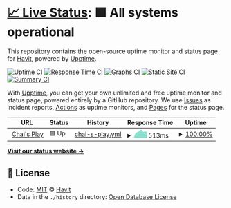 # [📈 Live Status](https://havitplay.github.io/upptime): <!--live status--> **🟩 All systems operational**

This repository contains the open-source uptime monitor and status page for [Havit](https://havitplay.github.io/upptime), powered by [Upptime](https://github.com/upptime/upptime).

[![Uptime CI](https://github.com/koj-co/upptime/workflows/Uptime%20CI/badge.svg)](https://github.com/koj-co/upptime/actions?query=workflow%3A%22Uptime+CI%22)
[![Response Time CI](https://github.com/koj-co/upptime/workflows/Response%20Time%20CI/badge.svg)](https://github.com/koj-co/upptime/actions?query=workflow%3A%22Response+Time+CI%22)
[![Graphs CI](https://github.com/koj-co/upptime/workflows/Graphs%20CI/badge.svg)](https://github.com/koj-co/upptime/actions?query=workflow%3A%22Graphs+CI%22)
[![Static Site CI](https://github.com/koj-co/upptime/workflows/Static%20Site%20CI/badge.svg)](https://github.com/koj-co/upptime/actions?query=workflow%3A%22Static+Site+CI%22)
[![Summary CI](https://github.com/koj-co/upptime/workflows/Summary%20CI/badge.svg)](https://github.com/koj-co/upptime/actions?query=workflow%3A%22Summary+CI%22)

With [Upptime](https://upptime.js.org), you can get your own unlimited and free uptime monitor and status page, powered entirely by a GitHub repository. We use [Issues](https://github.com/havitplay/upptime/issues) as incident reports, [Actions](https://github.com/havitplay/upptime/actions) as uptime monitors, and [Pages](https://havitplay.github.io/upptime) for the status page.

<!--start: status pages-->
<!-- This summary is generated by Upptime (https://github.com/upptime/upptime) -->
<!-- Do not edit this manually, your changes will be overwritten -->
<!-- prettier-ignore -->
| URL | Status | History | Response Time | Uptime |
| --- | ------ | ------- | ------------- | ------ |
| <img alt="" src="https://icons.duckduckgo.com/ip3/api.chaisplay.com.ico" height="13"> [Chai's Play](http://api.chaisplay.com/health) | 🟩 Up | [chai-s-play.yml](https://github.com/havitplay/upptime/commits/HEAD/history/chai-s-play.yml) | <details><summary><img alt="Response time graph" src="./graphs/chai-s-play/response-time-week.png" height="20"> 513ms</summary><br><a href="https://havitplay.github.io/upptime/history/chai-s-play"><img alt="Response time 555" src="https://img.shields.io/endpoint?url=https%3A%2F%2Fraw.githubusercontent.com%2Fhavitplay%2Fupptime%2FHEAD%2Fapi%2Fchai-s-play%2Fresponse-time.json"></a><br><a href="https://havitplay.github.io/upptime/history/chai-s-play"><img alt="24-hour response time 514" src="https://img.shields.io/endpoint?url=https%3A%2F%2Fraw.githubusercontent.com%2Fhavitplay%2Fupptime%2FHEAD%2Fapi%2Fchai-s-play%2Fresponse-time-day.json"></a><br><a href="https://havitplay.github.io/upptime/history/chai-s-play"><img alt="7-day response time 513" src="https://img.shields.io/endpoint?url=https%3A%2F%2Fraw.githubusercontent.com%2Fhavitplay%2Fupptime%2FHEAD%2Fapi%2Fchai-s-play%2Fresponse-time-week.json"></a><br><a href="https://havitplay.github.io/upptime/history/chai-s-play"><img alt="30-day response time 542" src="https://img.shields.io/endpoint?url=https%3A%2F%2Fraw.githubusercontent.com%2Fhavitplay%2Fupptime%2FHEAD%2Fapi%2Fchai-s-play%2Fresponse-time-month.json"></a><br><a href="https://havitplay.github.io/upptime/history/chai-s-play"><img alt="1-year response time 536" src="https://img.shields.io/endpoint?url=https%3A%2F%2Fraw.githubusercontent.com%2Fhavitplay%2Fupptime%2FHEAD%2Fapi%2Fchai-s-play%2Fresponse-time-year.json"></a></details> | <details><summary><a href="https://havitplay.github.io/upptime/history/chai-s-play">100.00%</a></summary><a href="https://havitplay.github.io/upptime/history/chai-s-play"><img alt="All-time uptime 100.00%" src="https://img.shields.io/endpoint?url=https%3A%2F%2Fraw.githubusercontent.com%2Fhavitplay%2Fupptime%2FHEAD%2Fapi%2Fchai-s-play%2Fuptime.json"></a><br><a href="https://havitplay.github.io/upptime/history/chai-s-play"><img alt="24-hour uptime 100.00%" src="https://img.shields.io/endpoint?url=https%3A%2F%2Fraw.githubusercontent.com%2Fhavitplay%2Fupptime%2FHEAD%2Fapi%2Fchai-s-play%2Fuptime-day.json"></a><br><a href="https://havitplay.github.io/upptime/history/chai-s-play"><img alt="7-day uptime 100.00%" src="https://img.shields.io/endpoint?url=https%3A%2F%2Fraw.githubusercontent.com%2Fhavitplay%2Fupptime%2FHEAD%2Fapi%2Fchai-s-play%2Fuptime-week.json"></a><br><a href="https://havitplay.github.io/upptime/history/chai-s-play"><img alt="30-day uptime 100.00%" src="https://img.shields.io/endpoint?url=https%3A%2F%2Fraw.githubusercontent.com%2Fhavitplay%2Fupptime%2FHEAD%2Fapi%2Fchai-s-play%2Fuptime-month.json"></a><br><a href="https://havitplay.github.io/upptime/history/chai-s-play"><img alt="1-year uptime 100.00%" src="https://img.shields.io/endpoint?url=https%3A%2F%2Fraw.githubusercontent.com%2Fhavitplay%2Fupptime%2FHEAD%2Fapi%2Fchai-s-play%2Fuptime-year.json"></a></details>

<!--end: status pages-->

[**Visit our status website →**](https://havitplay.github.io/upptime)

## 📄 License

- Code: [MIT](./LICENSE) © [Havit](https://havitplay.github.io/upptime)
- Data in the `./history` directory: [Open Database License](https://opendatacommons.org/licenses/odbl/1-0/)

